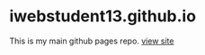 # iwebstudent13.github.io
This is my main github pages repo.
[view site](https://iwebstudent13.github.io)